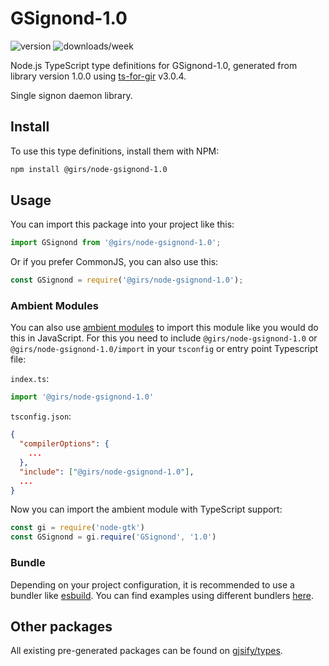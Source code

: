 
# GSignond-1.0

![version](https://img.shields.io/npm/v/@girs/node-gsignond-1.0)
![downloads/week](https://img.shields.io/npm/dw/@girs/node-gsignond-1.0)


Node.js TypeScript type definitions for GSignond-1.0, generated from library version 1.0.0 using [ts-for-gir](https://github.com/gjsify/ts-for-gir) v3.0.4.

Single signon daemon library.

## Install

To use this type definitions, install them with NPM:
```bash
npm install @girs/node-gsignond-1.0
```

## Usage

You can import this package into your project like this:
```ts
import GSignond from '@girs/node-gsignond-1.0';
```

Or if you prefer CommonJS, you can also use this:
```ts
const GSignond = require('@girs/node-gsignond-1.0');
```

### Ambient Modules

You can also use [ambient modules](https://github.com/gjsify/ts-for-gir/tree/main/packages/cli#ambient-modules) to import this module like you would do this in JavaScript.
For this you need to include `@girs/node-gsignond-1.0` or `@girs/node-gsignond-1.0/import` in your `tsconfig` or entry point Typescript file:

`index.ts`:
```ts
import '@girs/node-gsignond-1.0'
```

`tsconfig.json`:
```json
{
  "compilerOptions": {
    ...
  },
  "include": ["@girs/node-gsignond-1.0"],
  ...
}
```

Now you can import the ambient module with TypeScript support: 

```ts
const gi = require('node-gtk')
const GSignond = gi.require('GSignond', '1.0')
```


### Bundle

Depending on your project configuration, it is recommended to use a bundler like [esbuild](https://esbuild.github.io/). You can find examples using different bundlers [here](https://github.com/gjsify/ts-for-gir/tree/main/examples).

## Other packages

All existing pre-generated packages can be found on [gjsify/types](https://github.com/gjsify/types).

